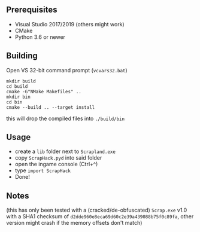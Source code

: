 ## Prerequisites

- Visual Studio  2017/2019 (others might work)
- CMake
- Python 3.6 or newer

## Building

Open VS 32-bit command prompt (`vcvars32.bat`)

```batch
mkdir build
cd build
cmake -G"NMake Makefiles" ..
mkdir bin
cd bin
cmake --build .. --target install
```

this will drop the compiled files into `./build/bin`

## Usage

- create a `lib` folder next to `Scrapland.exe`
- copy `ScrapHack.pyd` into said folder
- open the ingame console (Ctrl+^)
- type `import ScrapHack`
- Done!

## Notes

(this has only been tested with a (cracked/de-obfuscated) `Scrap.exe` v1.0 with a SHA1 checksum of `d2dde960e8eca69d60c2e39a439088b75f0c89fa`, other version might crash if the memory offsets don't match)

